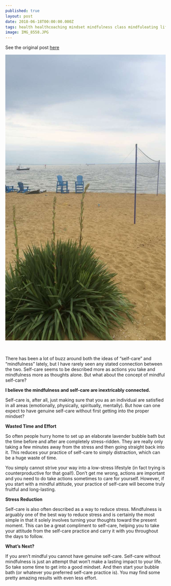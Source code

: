 ```yaml
---
published: true
layout: post
date: 2018-06-18T00:00:00.000Z
tags: health healthcoaching mindset mindfulness class mindfuleating lifecoaching naturalmovement life stress stressmanagement lifestyle coaching food self-improvement exercise diet nutrition chekcoach chekinstitute goals
image: IMG_8558.JPG
---
```


See the original post [here](https://www.pittsburghfitnessproject.com/mindful-self-care/)


![IMG_8558.JPG](/content/IMG_8558.JPG)

<br>

There has been a lot of buzz around both the ideas of “self-care” and “mindfulness” lately, but I have rarely seen any stated connection between the two. Self-care seems to be described more as actions you take and mindfulness more as thoughts alone. But what about the concept of mindful self-care?


**I believe the mindfulness and self-care are inextricably connected.**

Self-care is, after all, just making sure that you as an individual are satisfied in all areas (emotionally, physically, spiritually, mentally). But how can one expect to have genuine self-care without first getting into the proper mindset?

**Wasted Time and Effort**

So often people hurry home to set up an elaborate lavender bubble bath but the time before and after are completely stress-ridden. They are really only taking a few minutes away from the stress and then going straight back into it. This reduces your practice of self-care to simply distraction, which can be a huge waste of time.

You simply cannot strive your way into a low-stress lifestyle (in fact trying is counterproductive for that goal!). Don’t get me wrong, actions are important and you need to do take actions sometimes to care for yourself. However, if you start with a mindful attitude, your practice of self-care will become truly fruitful and long-lasting.

**Stress Reduction**

Self-care is also often described as a way to reduce stress.  Mindfulness is arguably one of the best way to reduce stress and is certainly the most simple in that it solely involves turning your thoughts toward the present moment. This can be a great compliment to self-care, helping you to take your attitude from the self-care practice and carry it with you throughout the days to follow.

**What’s Next?**

If you aren’t mindful you cannot have genuine self-care. Self-care without mindfulness is just an attempt that won’t make a lasting impact to your life. So take some time to get into a good mindset. And then start your bubble bath (or whatever you preferred self-care practice is). You may find some pretty amazing results with even less effort.
